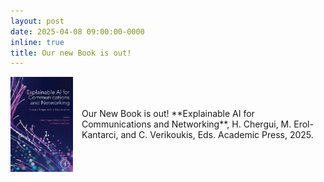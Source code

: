 ```yaml
---
layout: post
date: 2025-04-08 09:00:00-0000
inline: true
title: Our new Book is out!
---
```


<div style="display: flex; align-items: center; gap: 1em;">
<img src="/assets/img/xai.png" alt="Book" style="width:100px; height:auto;"/>
<p>Our New Book is out! **Explainable AI for Communications and Networking**, H. Chergui, M. Erol-Kantarci, and C. Verikoukis, Eds. Academic Press, 2025.</p>
</div>
